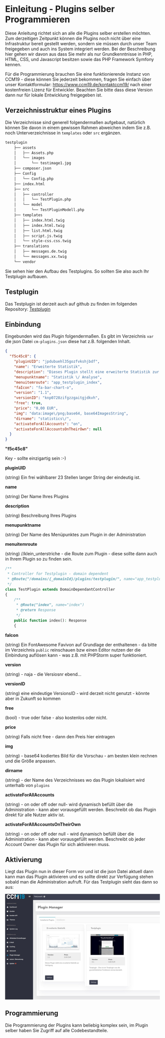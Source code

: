 # Einleitung - Plugins selber Programmieren

Diese Anleitung richtet sich an alle die Plugins selber erstellen möchten. Zum derzeitigen Zeitpunkt können die Plugins noch nicht über eine Infrastruktur bereit gestellt werden, sondern sie müssen durch unser Team freigegeben und auch ins System integriert werden. Bei der Beschreibung hier gehen wir davon aus dass Sie mehr als nur Grundkenntnisse in PHP, HTML, CSS, und Javascript besitzen sowie das PHP Framework Symfony kennen.

Für die Programmierung brauchen Sie eine funktionierende Instanz von CCM19 - diese können Sie jederzeit bekommen, fragen Sie einfach über unser Kontaktformular: https://www.ccm19.de/kontaktccm19/ nach einer kostenfreien Lizenz für Entwickler. Beachten Sie bitte dass diese Version dann nur für lokale Entwicklung freigegeben ist.



## Verzeichnisstruktur eines Plugins

Die Verzeichnisse sind generell folgendermaßen aufgebaut, natürlich können Sie davon in einem gewissen Rahmen abweichen indem Sie z.B. noch Unterverzeichnisse in `templates` oder `src` ergänzen.

```bash
testplugin
    ├── assets
    │   ├── Assets.php
    │   └── images
    │       └── testimage1.jpg
    ├── composer.json
    ├── Config
    │   └── Config.php
    ├── index.html
    ├── src
    │   ├── controller
    │   │   └── TestPlugin.php
    │   └── model
    │       └── TestPluginModell.php
    ├── templates
    │   ├── index.html.twig
    │   ├── index.html.twig
    │   ├── list.html.twig
    │   ├── script.js.twig
    │   └── style-css.css.twig
    ├── translations
    │   ├── messages.de.twig
    │   └── messages.xx.twig
    └── vendor

```

Sie sehen hier den Aufbau des Testplugins. So sollten Sie also auch Ihr Testplugin aufbauen.

## Testplugin

Das Testplugin ist derzeit auch auf github zu finden im folgenden Repository: [Testplugin](https://github.com/PapooSoftware/ccm19TestPlugin)



## Einbindung

Eingebunden wird das Plugin folgendermaßen. Es gibt im Verzeichnis `var`  die json Datei `cm-plugins.json` diese hat z.B. folgenden Inhalt.

```json
{
  "f5c45c8": {
	"pluginUID": "jpdubuehl35gozfvkshjbdf",
	"name": "Erweiterte Statistik",
	"description": "Dieses Plugin stellt eine erweiterte Statistik zur Verf\u00fcgung ",
	"menupunktname": "Statistik \/ Analyse",
	"menuitemroute": "app_testplugin_index",
	"faIcon": "fa-bar-chart-o",
	"version": "1.1",
	"versionID": "knp0728zifgzzgaitgjdkvh",
	"free": true,
	"price": "0,00 EUR",
	"img": "data:image\/png;base64, base64ImagesString",
	"dirname": "statistics\/",
	"activateForAllAccounts": "on",
	"activateForAllAccountsOnTheirOwn": null
  }
}
```



**"f5c45c8"**

Key - sollte einzigartig sein :-)

**pluginUID**

(string) Ein frei wählbarer 23 Stellen langer String der eindeutig ist.

**name**

(string) Der Name Ihres Plugins

**description**

(string) Beschreibung Ihres Plugins

**menupunktname**

(string) Der Name des Menüpunktes zum Plugin in der Administration

**menuitemroute**

(string) //klein_unterstriche - die Route zum Plugin - diese sollte dann auch in Ihrem Plugin so zu finden sein.

```php
/**
 * Controller for Testplugin - domain dependent
 * @Route("/domains/{_domainId}/plugins/testplugin/", name="app_testplugin_")
 */
class TestPlugin extends DomainDependantController
{
	/**
	 * @Route("index", name="index")
	 * @return Response
	 */
	public function index(): Response
	{
```

**faIcon**

(string) Ein FontAwesome Favivon auf Grundlage der enthaltenen - da bitte im Verzeichnis `public` reinschauen bzw einen Editor nutzen der die Einbindung auflösen kann - was z.B. mit PHPStorm super funktioniert.

**version**

(string) - naja - die Versiosnr ebend...

**versionID**

(string) eine eindeutige VersionsID - wird derzeit nicht genutzt - könnte aber in Zukunft so kommen

**free**

(bool) - true oder false - also kostenlos oder nicht.

**price**

(string) Falls nicht free - dann den Preis hier eintragen

**img**

(string) - base64 kodiertes Bild für die Vorschau - am besten klein rechnen und die Größe anpassen.

**dirname**

(string) - der Name des Verzeichnisses wo das Plugin lokalisiert wird unterhalb von `plugins`

**activateForAllAccounts**

(string) - on oder off oder null- wird dynamisch befüllt über die Administration - kann aber vorausgefüllt werden. Beschreibt ob das Plugin direkt für alle Nutzer aktiv ist. 

**activateForAllAccountsOnTheirOwn**

(string) - on oder off oder null - wird dynamisch befüllt über die Administration - kann aber vorausgefüllt werden. Beschreibt ob jeder Account Owner das Plugin für sich aktivieren muss.

## Aktivierung

Liegt das Plugin nun in dieser Form vor und ist die json Datei aktuell dann kann man das Plugin aktivieren und es sollte direkt zur Verfügung stehen sobald man die Administration aufruft. Für das Testplugin sieht das dann so aus:



![screenshot-1616173207763-763](../../assets/screenshot-1616173207763-763.jpg)



## Programmierung

Die Programmierung der Plugins kann beliebig komplex sein, im Plugin selber haben Sie Zugriff auf alle Codebestandteile.



